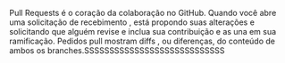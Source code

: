 Pull Requests é o coração da colaboração no GitHub. Quando você abre uma solicitação de recebimento , está propondo suas alterações e solicitando que alguém revise e inclua sua contribuição e as una em sua ramificação. Pedidos pull mostram diffs , ou diferenças, do conteúdo de ambos os branches.SSSSSSSSSSSSSSSSSSSSSSSSSSSS
